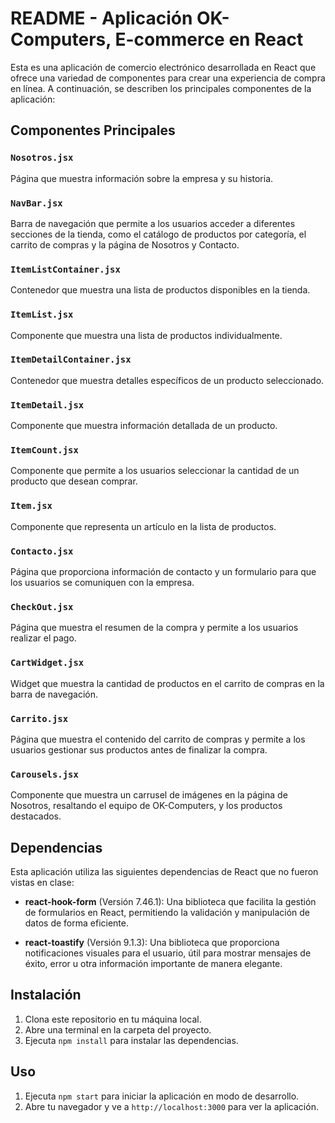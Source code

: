 # README - Aplicación OK-Computers, E-commerce en React

Esta es una aplicación de comercio electrónico desarrollada en React que ofrece una variedad de componentes para crear una experiencia de compra en línea. A continuación, se describen los principales componentes de la aplicación:

## Componentes Principales

### `Nosotros.jsx`

Página que muestra información sobre la empresa y su historia.

### `NavBar.jsx`

Barra de navegación que permite a los usuarios acceder a diferentes secciones de la tienda, como el catálogo de productos por categoría, el carrito de compras y la página de Nosotros y Contacto.

### `ItemListContainer.jsx`

Contenedor que muestra una lista de productos disponibles en la tienda.

### `ItemList.jsx`

Componente que muestra una lista de productos individualmente.

### `ItemDetailContainer.jsx`

Contenedor que muestra detalles específicos de un producto seleccionado.

### `ItemDetail.jsx`

Componente que muestra información detallada de un producto.

### `ItemCount.jsx`

Componente que permite a los usuarios seleccionar la cantidad de un producto que desean comprar.

### `Item.jsx`

Componente que representa un artículo en la lista de productos.

### `Contacto.jsx`

Página que proporciona información de contacto y un formulario para que los usuarios se comuniquen con la empresa.

### `CheckOut.jsx`

Página que muestra el resumen de la compra y permite a los usuarios realizar el pago.

### `CartWidget.jsx`

Widget que muestra la cantidad de productos en el carrito de compras en la barra de navegación.

### `Carrito.jsx`

Página que muestra el contenido del carrito de compras y permite a los usuarios gestionar sus productos antes de finalizar la compra.

### `Carousels.jsx`

Componente que muestra un carrusel de imágenes en la página de Nosotros, resaltando el equipo de OK-Computers, y los productos destacados.

## Dependencias

Esta aplicación utiliza las siguientes dependencias de React que no fueron vistas en clase:

- **react-hook-form** (Versión 7.46.1): Una biblioteca que facilita la gestión de formularios en React, permitiendo la validación y manipulación de datos de forma eficiente.

- **react-toastify** (Versión 9.1.3): Una biblioteca que proporciona notificaciones visuales para el usuario, útil para mostrar mensajes de éxito, error u otra información importante de manera elegante.


## Instalación

1. Clona este repositorio en tu máquina local.
2. Abre una terminal en la carpeta del proyecto.
3. Ejecuta `npm install` para instalar las dependencias.

## Uso

1. Ejecuta `npm start` para iniciar la aplicación en modo de desarrollo.
2. Abre tu navegador y ve a `http://localhost:3000` para ver la aplicación.


